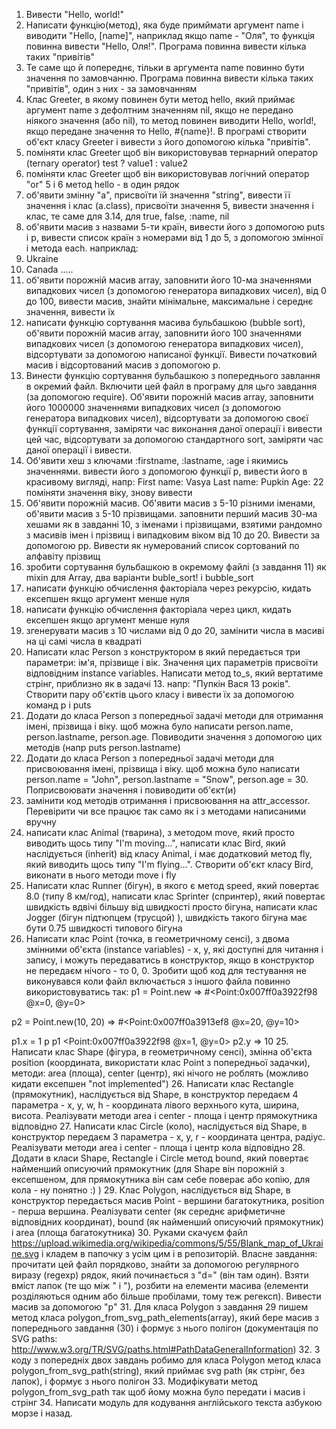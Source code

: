 1. Вивести "Hello, world!"
2. Написати функцію(метод), яка буде примймати аргумент name і виводити "Hello, [name]", наприклад якщо name - "Оля", то функція повинна вивести "Hello, Оля!". Програма повинна вивести кілька таких "привітів"
3. Те саме що й попереднє, тільки в аргумента name повинно бути значення по замовчанню. Програма повинна вивести кілька таких "привітів", один з них - за замовчанням
4. Клас Greeter, в якому повинен бути метод hello, який приймає аргумент name з дефолтним значенням nil, якщо не передано ніякого значення (або nil), то метод повинен виводити Hello, world!, якщо передане значення то Hello, #{name}!. В програмі створити об'єкт класу Greeter і вивести з його допомогою кілька "привітів".
5. поміняти клас Greeter щоб він використовував тернарний оператор (ternary operator) test ? value1 : value2
6. поміняти клас Greeter щоб він використовував логічний оператор "or"
5 і 6 метод hello - в один рядок
7. об'явити змінну "a", присвоїти їй значення "string", вивести її значення і клас (a.class), присвоїти значення 5, вивести значення і клас, те саме для 3.14, для true, false, :name, nil
8. об'явити масив з назвами 5-ти країн, вивести його з допомогою puts і p, вивести список країн з номерами від 1 до 5, з допомогою змінної і метода each. наприклад:
 1. Ukraine
 2. Canada
 .....
9. об'явити порожній масив array, заповнити його 10-ма значеннями випадкових чисел (з допомогою генератора випадкових чисел), від 0 до 100, вивести масив, знайти мінімальне, максимальне і середнє значення, вивести їх
10. написати функцію сортування масива бульбашкою (bubble sort), об'явити порожній масив array, заповнити його 100 значеннями випадкових чисел (з допомогою генератора випадкових чисел), відсортувати за допомогою написаної функції. Вивести початковий масив і відсортований масив з допомогою p.
11. Винести функцію сортування бульбашкою з попереднього завлання в окремий файл. Включити цей файл в програму для цьго завдання (за допомогою require). Об'явити порожній масив array, заповнити його 1000000 значеннями випадкових чисел (з допомогою генератора випадкових чисел), відсортувати за допомогою своєї функції сортування, заміряти час виконання даної операції і вивести цей час, відсортувати за допомогою стандартного sort, заміряти час даної операції і вивести.
12. Об'явити хеш з ключами :firstname, :lastname, :age і якимись значеннями. вивести його з допомогою функції p, вивести його в красивому вигляді, напр: 
 First name: Vasya
 Last name: Pupkin
 Age: 22
 поміняти значення віку, знову вивести
13. Об'явити порожній масив. Об'явити масив з 5-10 різними іменами, об'явити масив з 5-10 прізвищами. заповнити перший масив 30-ма хешами як в завданні 10, з іменами і прізвищами, взятими рандомно з масивів імен і прізвищ і випадковим віком від 10 до 20. Вивести за допомогою pp. Вивести як нумерований список сортований по алфавіту прізвищ
14. зробити сортування бульбашкою в окремому файлі (з завдання 11) як mixin для Array, два варіанти buble_sort! і bubble_sort
15. написати функцію обчислення факторіала через рекурсію, кидать ексепшен якщо аргумент менше нуля
16. написати функцію обчислення факторіала через цикл, кидать ексепшен якщо аргумент менше нуля
17. згенерувати масив з 10 числами від 0 до 20, замінити числа в масиві на ці самі числа в квадраті
18. Написати клас Person з конструктором в який передається три параметри: ім'я, прізвище і вік. Значення цих параметрів присвоїти відповідним instance variables. Написати метод to_s, який вертатиме стрінг, приблизно як в задачі 13. напр: "Пупкін Вася 13 років". Створити пару об'єктів цього класу і вивести їх за допомогою команд p i puts
19. Додати до класа Person з попередньої задачі методи для отримання імені, прізвища і віку. щоб можна було написати person.name, person.lastname, person.age. Повиводити значення з допомогою цих методів (напр puts person.lastname)
20. Додати до класа Person з попередньої задачі методи для присвоювання імені, прізвища і віку. щоб можна було написати person.name = "John", person.lastname = "Snow", person.age = 30. Поприсвоювати значення і повиводити об'єкт(и)
21. замінити код методів отримання і присвоювання на attr_accessor. Перевірити чи все працює так само як і з методами написаними вручну
22. написати клас Animal (тварина), з методом move, який просто виводить щось типу "I'm moving...", написати клас Bird, який наслідується (inherit) від класу Animal, і має додатковий метод fly, який виводить щось типу "I'm flying...". Створити об'єкт класу Bird, виконати в нього методи move і fly
23. Написати клас Runner (бігун), в якого є метод speed, який повертає 8.0 (типу 8 км/год), написати клас Sprinter (спринтер), який повертає швидкість вдвічі більшу від швидкості просто бігуна, написати клас Jogger (бігун підтюпцем (трусцой) ), швидкість такого бігуна має бути 0.75 швидкості типового бігуна
24. Написати клас Point (точка, в геометричному сенсі), з двома змінними об'єкта (instance variables) - x, y, які доступні для читання і запису, і можуть передаватись в конструктор, якщо в конструктор не передаєм нічого - то 0, 0. Зробити щоб код для тестування не виконувався коли файл включається з іншого файла
   повинно використовуватись так:
  p1 = Point.new
   => #<Point:0x007ff0a3922f98 @x=0, @y=0>

  p2 = Point.new(10, 20)
   => #<Point:0x007ff0a3913ef8 @x=20, @y=10>    
  
  p1.x = 1
  p p1
  <Point:0x007ff0a3922f98 @x=1, @y=0>
   p2.y
   => 10
25. Написати клас Shape (фігура, в геометричному сенсі), змінна об'єкта position (координата, використати клас Point з попередньої задачки), методи: area (площа), center (центр), які нічого не роблять (можливо кидати ексепшен "not implemented")
26. Написати клас Rectangle (прямокутник), наслідується від Shape, в конструктор передаєм 4 параметра - x, y, w, h - координата лівого верхнього кута, ширина, висота. Реалізувати методи area і center - площа і центр прямокутника відповідно
27. Написати клас Circle (коло), наслідується від Shape, в конструктор передаєм 3 параметра - x, y, r - координата центра, радіус. Реалізувати методи area і center - площа і центр кола відповідно
28. Додати в класи Shape, Rectangle i Circle метод bound, який повертає найменший описуючий прямокутник (для Shape він порожній з ексепшеном, для прямокутника він сам себе поверає або копію, для кола - ну понятно :) )
29. Клас Polygon, наслідується від Shape, в конструктор передається масив Point - вершини багатокутника, position - перша вершина. Реалізувати center (як середнє арифметичне відповідних координат), bound (як найменший описуючий прямокутник) і area (площа багатокутника)
30. Руками скачуєм файл https://upload.wikimedia.org/wikipedia/commons/5/55/Blank_map_of_Ukraine.svg і кладем в папочку з усім цим і в репозиторій. Власне завдання: прочитати цей файл порядково, знайти за допомогою регулярного виразу (regexp) рядок, який починається з "d=" (він там один). Взяти вміст лапок (те що між " і "), розбити на елементи масива (елементи розділяються одним або більше пробілами, тому теж регексп). Вивести масив за допомогою "p"
31. Для класа Polygon з завдання 29 пишем метод класа polygon_from_svg_path_elements(array), який бере масив з попереднього завдання (30) і формує з нього полігон (документація по SVG paths: http://www.w3.org/TR/SVG/paths.html#PathDataGeneralInformation)
32. З коду з попередніх двох завдань робимо для класа Polygon метод класа polygon_from_svg_path(string), який приймає svg path (як стрінг, без лапок), і формує з нього полігон
33. Модифікувати метод polygon_from_svg_path так щоб йому можна було передати і масив і стрінг
34. Написати модуль для кодування англійського текста азбукою морзе і назад.
